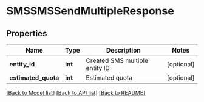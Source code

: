 # SMSSMSSendMultipleResponse

## Properties
Name | Type | Description | Notes
------------ | ------------- | ------------- | -------------
**entity_id** | **int** | Created SMS multiple entity ID | [optional] 
**estimated_quota** | **int** | Estimated quota | [optional] 

[[Back to Model list]](../README.md#documentation-for-models) [[Back to API list]](../README.md#documentation-for-api-endpoints) [[Back to README]](../README.md)

